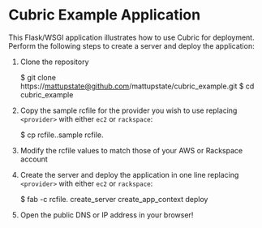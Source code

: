 # Cubric Example Application

This Flask/WSGI application illustrates how to use Cubric for deployment. Perform the following steps to create a server and deploy the application:

1. Clone the repository

    $ git clone https://mattupstate@github.com/mattupstate/cubric_example.git
    $ cd cubric_example

2. Copy the sample rcfile for the provider you wish to use replacing `<provider>` with either `ec2` or `rackspace`:

    $ cp rcfile.<provider>.sample rcfile.<provider>

3. Modify the rcfile values to match those of your AWS or Rackspace account

4. Create the server and deploy the application in one line replacing `<provider>` with either `ec2` or `rackspace`:

    $ fab -c rcfile.<provider> create_server create_app_context deploy

5. Open the public DNS or IP address in your browser!